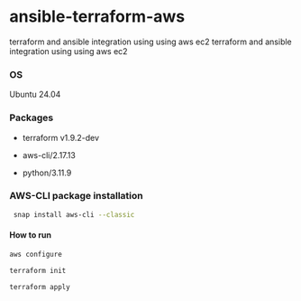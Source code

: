 # ansible-terraform-aws
terraform and ansible integration using using aws ec2
terraform and ansible integration using using aws ec2

### OS 

Ubuntu 24.04

### Packages

* terraform v1.9.2-dev

* aws-cli/2.17.13

* python/3.11.9

### AWS-CLI package installation

 ```sh
  snap install aws-cli --classic
  ```

#### How to run

```sh
aws configure
```
```sh
terraform init
```
```sh
terraform apply
```